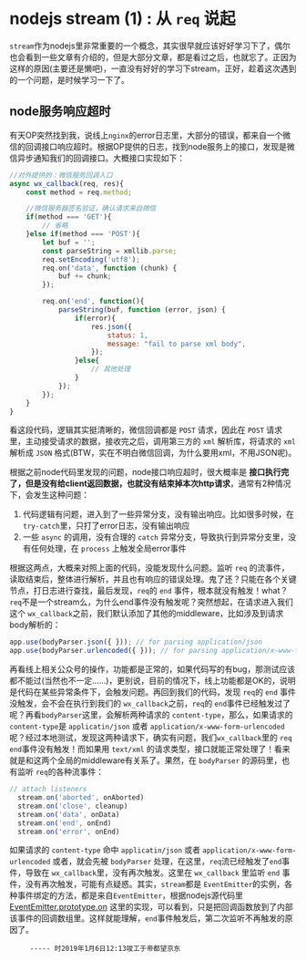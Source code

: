 # nodejs stream (1) : 从 `req` 说起

`stream`作为nodejs里非常重要的一个概念，其实很早就应该好好学习下了，偶尔也会看到一些文章有介绍的，但是大部分文章，都是看过之后，也就忘了。正因为这样的原因(主要还是懒吧)，一直没有好好的学习下stream，正好，趁着这次遇到的一个问题，是时候学习一下了。


## node服务响应超时

有天OP突然找到我，说线上`nginx`的error日志里，大部分的错误，都来自一个微信的回调接口响应超时。根据OP提供的日志，找到node服务上的接口，发现是微信异步通知我们的回调接口。大概接口实现如下：

```javascript
//对外提供的：微信服务回调入口
async wx_callback(req, res){
    const method = req.method;

    //微信服务器签名验证，确认请求来自微信
    if(method === 'GET'){
        // 省略
    }else if(method === 'POST'){
        let buf = '';
        const parseString = xmllib.parse;
        req.setEncoding('utf8');
        req.on('data', function (chunk) {
            buf += chunk;
        });

        req.on('end', function(){
            parseString(buf, function (error, json) {
                if(error){
                    res.json({
                        status: 1,
                        message: "fail to parse xml body",
                    });
                }else{
                    // 其他处理
                }
            });
        });
    }
}
```

看这段代码，逻辑其实挺清晰的，微信回调都是 `POST` 请求，因此在 `POST` 请求里，主动接受请求的数据，接收完之后，调用第三方的 `xml` 解析库，将请求的 `xml` 解析成 `JSON` 格式(BTW，实在不明白微信回调，为什么要用xml，不用JSON呢)。

根据之前node代码里发现的问题，node接口响应超时，很大概率是 **接口执行完了，但是没有给client返回数据，也就没有结束掉本次http请求**，通常有2种情况下，会发生这种问题：

1. 代码逻辑有问题，进入到了一些异常分支，没有输出响应。比如很多时候，在 `try-catch`里，只打了error日志，没有输出响应
2. 一些 `async` 的调用，没有合理的 `catch` 异常分支，导致执行到异常分支里，没有任何处理，在 `process` 上触发全局error事件

根据这两点，大概来对照上面的代码，没能发现什么问题。监听 `req` 的流事件，读取结束后，整体进行解析，并且也有响应的错误处理。鬼了还？只能在各个关键节点，打日志进行查找，最后发现，`req`的 `end` 事件，根本就没有触发！what？`req`不是一个stream么，为什么end事件没有触发呢？突然想起，在请求进入我们这个 `wx_callback`之前，我们默认添加了其他的middleware，比如涉及到请求body解析的：

```javascript
app.use(bodyParser.json({ })); // for parsing application/json
app.use(bodyParser.urlencoded({ })); // for parsing application/x-www-form-urlencoded
```

再看线上相关公众号的操作，功能都是正常的，如果代码写的有bug，那测试应该都不能过(当然也不一定……)，更别说，目前的情况下，线上功能都是OK的，说明是代码在某些异常条件下，会触发问题。再回到我们的代码，发现 `req`的 `end` 事件没触发，会不会在执行到我们的 `wx_callback`之前，`req`的 `end`事件已经触发过了呢？再看`bodyParser`这里，会解析两种请求的 `content-type`，那么，如果请求的 `content-type`是 `applicatin/json` 或者 `application/x-www-form-urlencoded`呢？经过本地测试，发现这两种请求下，确实有问题，我们`wx_callback`里的 `req end`事件没有触发！而如果用 `text/xml` 的请求类型，接口就能正常处理了！看来就是和这两个全局的middleware有关系了。果然，在 `bodyParser` 的源码里，也有监听 `req`的各种流事件：

```javascript
// attach listeners
  stream.on('aborted', onAborted)
  stream.on('close', cleanup)
  stream.on('data', onData)
  stream.on('end', onEnd)
  stream.on('error', onEnd)
```

如果请求的 `content-type` 命中 `applicatin/json` 或者 `application/x-www-form-urlencoded` 或者，就会先被 `bodyParser` 处理，在这里，`req`流已经触发了`end`事件，导致在 `wx_callback`里，没有再次触发。这里在 `wx_callback` 里监听 `end` 事件，没有再次触发，可能有点疑惑。其实，`stream`都是 `EventEmitter`的实例，各种事件绑定的方法，都是来自`EventEmitter`，根据nodejs源代码里 [EventEmitter.prototype.on](https://github.com/nodejs/node/blob/master/lib/events.js#L265) 这里的实现，可以看到，只是把回调函数放到了内部该事件的回调数组里。这样就能理解，`end`事件触发后，第二次监听不再触发的原因了。



         ----- 时2019年1月6日12:13竣工于帝都望京东
